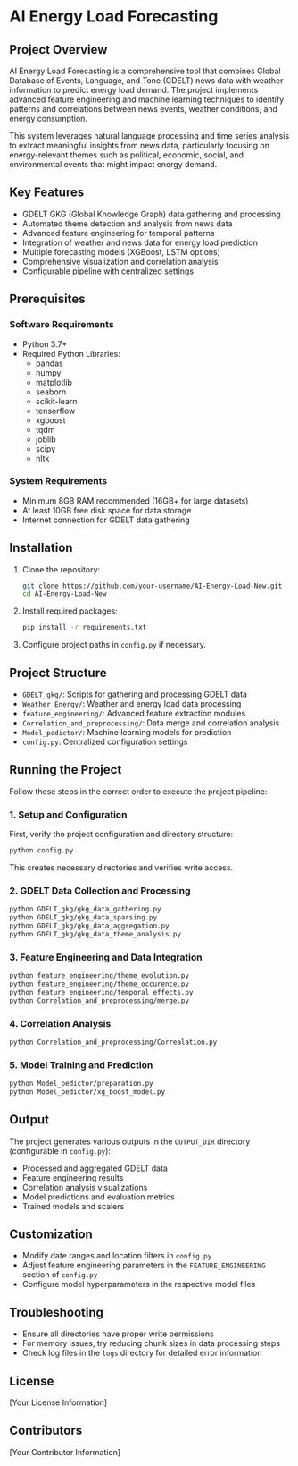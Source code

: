 # AI Energy Load Forecasting

## Project Overview
AI Energy Load Forecasting is a comprehensive tool that combines Global Database of Events, Language, and Tone (GDELT) news data with weather information to predict energy load demand. The project implements advanced feature engineering and machine learning techniques to identify patterns and correlations between news events, weather conditions, and energy consumption.

This system leverages natural language processing and time series analysis to extract meaningful insights from news data, particularly focusing on energy-relevant themes such as political, economic, social, and environmental events that might impact energy demand.

## Key Features
- GDELT GKG (Global Knowledge Graph) data gathering and processing
- Automated theme detection and analysis from news data
- Advanced feature engineering for temporal patterns
- Integration of weather and news data for energy load prediction
- Multiple forecasting models (XGBoost, LSTM options)
- Comprehensive visualization and correlation analysis
- Configurable pipeline with centralized settings

## Prerequisites

### Software Requirements
- Python 3.7+
- Required Python Libraries:
  - pandas
  - numpy
  - matplotlib
  - seaborn
  - scikit-learn
  - tensorflow
  - xgboost
  - tqdm
  - joblib
  - scipy
  - nltk

### System Requirements
- Minimum 8GB RAM recommended (16GB+ for large datasets)
- At least 10GB free disk space for data storage
- Internet connection for GDELT data gathering

## Installation
1. Clone the repository:
   ```bash
   git clone https://github.com/your-username/AI-Energy-Load-New.git
   cd AI-Energy-Load-New
   ```

2. Install required packages:
   ```bash
   pip install -r requirements.txt
   ```

3. Configure project paths in `config.py` if necessary.

## Project Structure
- `GDELT_gkg/`: Scripts for gathering and processing GDELT data
- `Weather_Energy/`: Weather and energy load data processing
- `feature_engineering/`: Advanced feature extraction modules
- `Correlation_and_preprocessing/`: Data merge and correlation analysis
- `Model_pedictor/`: Machine learning models for prediction
- `config.py`: Centralized configuration settings

## Running the Project

Follow these steps in the correct order to execute the project pipeline:

### 1. Setup and Configuration
First, verify the project configuration and directory structure:
```bash
python config.py
```

This creates necessary directories and verifies write access.

### 2. GDELT Data Collection and Processing
```bash
python GDELT_gkg/gkg_data_gathering.py
python GDELT_gkg/gkg_data_sparsing.py
python GDELT_gkg/gkg_data_aggregation.py
python GDELT_gkg/gkg_data_theme_analysis.py
```

### 3. Feature Engineering and Data Integration
```bash
python feature_engineering/theme_evolution.py
python feature_engineering/theme_occurence.py
python feature_engineering/temporal_effects.py
python Correlation_and_preprocessing/merge.py
```

### 4. Correlation Analysis
```bash
python Correlation_and_preprocessing/Correalation.py
```

### 5. Model Training and Prediction
```bash
python Model_pedictor/preparation.py
python Model_pedictor/xg_boost_model.py
```

## Output
The project generates various outputs in the `OUTPUT_DIR` directory (configurable in `config.py`):
- Processed and aggregated GDELT data
- Feature engineering results
- Correlation analysis visualizations
- Model predictions and evaluation metrics
- Trained models and scalers

## Customization
- Modify date ranges and location filters in `config.py`
- Adjust feature engineering parameters in the `FEATURE_ENGINEERING` section of `config.py`
- Configure model hyperparameters in the respective model files

## Troubleshooting
- Ensure all directories have proper write permissions
- For memory issues, try reducing chunk sizes in data processing steps
- Check log files in the `logs` directory for detailed error information

## License
[Your License Information]

## Contributors
[Your Contributor Information]
